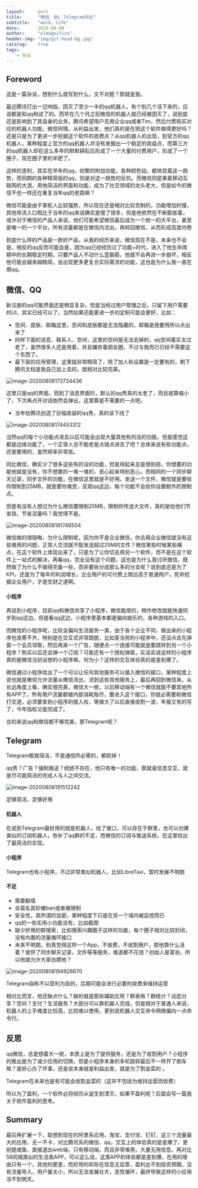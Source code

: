 ```yaml
---
layout:     post
title:      "微信、QQ、Telegram对比"
subtitle:   "work，life"
date:       2020-08-08
author:     "elmagnifico"
header-img: "img/git-head-bg.jpg"
catalog:    true
tags:
    - 杂谈
---
```


## Foreword

这是一篇杂谈，想到什么就写到什么，文不对题？那就是我。

最近腾讯打出一记响指，团灭了至少一半的qq机器人，有个别几个活下来的，应该都是和qq和谈了的。而早在几个月之前微信的机器人就已经被团灭了，说到底还是影响到了其自身的业务，腾讯希望用户去用企业qq或者Tim，然后付费购买对应的机器人功能，微信同理。从利益出发，他们真的是在把这个软件做得更好吗？还是只是为了更进一步挖掘这个软件的收费点？从qq机器人的出现，到官方的qq机器人，某种程度上官方的qq机器人并没有发掘出一个稳定的收益点，而第三方的qq机器人却在这么多年的默默耕耘后形成了一个大量的付费用户，形成了一个圈子，现在圈子里的羊肥了。

这样的逐利，其实在早年的qq，纷繁的附加功能，各种颜色钻，都体现着这一趋势，而同期的各种精简版的qq，则是对这一趋势的反抗。而微信则是乘着移动互联网的大浪，用他简洁的界面和功能，成为了社交领域的龙头老大，但是如今的微信不也一样还在重复当年qq的老路嘛？

微信可能是由于掌舵人比较强势，所以现在还是相对比较克制的，功能增加的慢，其他导流入口相比于当年的qq来说确实是慢了很多，但是他依然在不断膨胀着，或许对于微信的产品人来说，他们可能希望微信最后成为一个统一的大平台，甚至是唯一的一个平台，所有流量都是在微信内流出，再转回微信，从而形成高度内卷

到底什么样的产品是一款好产品，从我的经历来说，微信现在不是，未来也不会是，相反的qq反而可能会是，因为qq已经经历过了功能+时代，进入了他生命周期中的长期稳定时期，只要产品人不动什么歪脑筋，他就不会再进一步崩坏，相反他可能会越来越精简，会出现更多更复合实际需求的功能，这也是为什么我一直在用qq。

## 微信、QQ

新注册的qq可能界面还是稍显复杂，但是当经过用户管理之后，只留下用户需要的UI，其实已经可以了，当然如果还能更进一步的定制可能会更好，比如：

- 空间、皮肤、邮箱这里，空间和皮肤都是无法隐藏的，邮箱是我要用所以点出来了
- 同样下面的消息、联系人、空间，这里的空间是无法去掉的，qq空间着实太过老了，虽然很多人还是用着，并且嫌弃着朋友圈，不过与我而已已经不需要这个东西了。
- 最下层的应用管理，这里就非常精简了，除了加人和设置是一定要有的，剩下腾讯文档是我自己加上去的，就相对比较完美。

![image-20200808173724436](https://i.loli.net/2020/08/08/yEBheX5D7Nl4wCP.png)

这里只是qq的界面，而到了消息界面时，默认的qq秀真的太老了，而且就算缩小了，下次再点开对话依然会弹出，这里算是不需要的一点吧。

- 当年给腾讯创造了巨幅收益的qq秀，真的该下线了

![image-20200808174453312](https://i.loli.net/2020/08/08/BiMPzHhLCNnS5f8.png)

当然qq的每个小功能点进去以后可能会出现大量其他有的没的功能，但是感觉这都是边缘功能了，一个正常人总不能老是点错点进去了吧？总体来说有些功能点，还是要用的，虽然频率非常低。

同比微信，确实少了很多这些有的没的功能，但是用起来总是很别扭，你想要的功能他就是没有，你不想要的一堆一堆的，恶心起来特别恶心。而相同的一个同步聊天记录，同步文件的功能，在微信这里就是不好用。发送一个文件，微信就是要给你限制到25MB，就是要你难受，反观qq这边，每个功能不会给你设置额外的限制点。

但是有没有人想过为什么微信要限制25MB，限制你传送大文件，真的是给他们节省钱，节省流量吗？我觉得不是。

![image-20200808181746504](https://i.loli.net/2020/08/08/25IZSno1W4NxPj6.png)

微信做的很隐晦，为什么限制呢，因为你不是企业微信，你去用企业微信就没有这些难用的问题，正常人交流就不配发送超过25M的文件？微信某些时候某些痛点，在这个软件上体现出来了，只是为了让你切去用另一个软件，而不是在这个软件上一站式的解决，再看qq，完全没有这个问题，这也是为什么我讨厌微信，既然做了为什么不做得完备一些，而非要拆分成那么多的分支呢？说到底还是为了KPI，还是为了每年的利润增长，企业用户的可付费上限远高于普通用户，死命挖掘企业用户，才是生财之道啊。

#### 小程序

再说到小程序，目前qq和微信共享了小程序，微信能用的，稍作修改就能快速同步到qq这边。但是看qq这边，小程序里基本都是偏向娱乐的，各种游戏的入口。

而微信的小程序呢，比较全偏向生活服务一类，由于各个企业不同，做出来的小程序也良莠不齐，特别是在交互式非常跳脱，比如麦当劳的小程序中，还没点击先弹窗一个会员领取，然后再来一个广告，随便点一个连接可能就是要跳转到另一个小程序？购买以后还会弹一个订阅？可能还有一个授权弹窗，实话实说这样的小程序真的是微信当初设想的小程序嘛，何为小？这样的交互体验真的是差到爆了。

微信通过小程序给出了一个可以让任何其他服务可以接入微信的接口，某种程度上说也就是微信允许流量从微信流出，流到这些其他服务上，最后再回到微信来。从长远角度上看，确实很完美，微信大一统，以后移动端有一个微信就能不要其他所有APP了。所有用户流量都被内部消耗殆尽，要进入这个接口，你就必需要和微信打交道，必须要拿到小程序的接入权，等做大了以后直接收割一波，年报又有的写了，今年指标又能完成了。

总的来说qq和微信都不够完美，那Telegram呢？

## Telegram

Telegram极致简洁，不是通信所必需的，都砍掉！

qq秀？广告？强制推送？统统不存在，他只有唯一的功能，那就是信息交互，就是尽可能简洁的完成人与人之间交流。

![image-20200808191512242](https://i.loli.net/2020/08/08/unNImqhixFoDYQL.png)

足够简洁，足够好用

#### 机器人

在说到Telegram最好用的就是机器人，给了接口，可以存在于群里，也可以创建类似的订阅机器人，弥补了qq群的不足，而微信的订阅与推送系统，在这里给出了最简洁的实现。

#### 小程序

Telegram也有小程序，不过非常类似机器人，比如LibreTaxi，暂时发展不明朗

#### 不足

- 需要翻墙
- 会莫名其妙被ban或者被限制
- 安全性，其所谓的加密，某种程度下只是在另一个域内被监控而已
- qq的一些实用小功能没有，比如截图
- 缺少好用的群搜索，比如搜索兴趣圈子这样的功能，每个圈子相对比较封闭，没有内置的流量循环接口
- 未来不明朗，别真觉得这样一个App，不收费，不收割用户，那他靠什么活着？提供了同步聊天记录，文件等等服务，难道都不花钱？创始人是富翁，所以他就允许大家白嫖他？



![image-20200808194928670](https://i.loli.net/2020/08/08/Nkto9FacyngBjeU.png)

Telegram自称不以营利为目的，后期可能会进行必要的收费来维持运营

相对比而言，他还缺点什么？缺的就是那些辅助应用？群表格？群统计？动态分享？空间？支付？生活服务？大部分可以靠机器人完成，但是相对于普通人来说，机器人的上手难度比较高，比较难以使用，更别说机器人交互命令稍微偏向一点命令行。

## 反思

qq微信，总是想着大一统，本质上是为了提供服务，还是为了收割用户？小程序的推出是为了减少应用的切换，但是小程序本身的多轮跳转最后不一样开了倒车嘛？是好心办了坏事，还是说本身就是利益出发，就是为了割韭菜的 。

Telegram在未来也是有可能会收割韭菜的（这并不包括为维持运营而收费）

所以为了盈利，一个软件必将经历从诞生到湮灭，如果不盈利呢？后面会写一篇我关于软件盈利的思考。

## Summary

最后再扩展一下，联想到现在的阿里系应用，淘宝、支付宝、钉钉，这三个流量最大的应用，无一不卡，对比腾讯系的微信、qq，交互上的体验真的是差爆了，更别提咸鱼，直接退出web端，只有移动端，而且非常难用，大量无用信息。再对比58同城类似的生活类APP，可以这么说，这类APP的体验都是差到爆，在用的理由只有一个，其他的更差，而好用的却存在信息无监管，盈利达不到投资预期，没有流量导入，用户量太小，所以无法发展壮大，恶性循环，最终导致这样的小应用活不到明天。